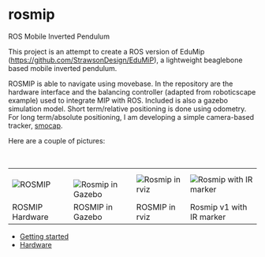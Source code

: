 # rosmip
ROS Mobile Inverted Pendulum

This project is an attempt to create a ROS version of EduMip (https://github.com/StrawsonDesign/EduMiP), a lightweight beaglebone based mobile inverted pendulum.

ROSMIP is able to navigate using movebase. In the repository are the hardware interface and the balancing controller (adapted from roboticscape example) used to integrate MIP with ROS. Included is also a gazebo simulation model. Short term/relative positioning is done using odometry. For long term/absolute positioning, I am developing a simple camera-based tracker, [smocap](https://github.com/poine/smocap).

Here are a couple of pictures:

<table>
  <tr>
  <td>
  <!--<img src="https://lh6.googleusercontent.com/DSEkQQiF0ypbTMQ7l5DrfpPLy2A4iirdhgKhLdmJ5v4Sb4Gr642pNe3WT934QLtm2h1JE3UVCw6S0bl6Y7Dc6QRR661DffLWgbTWvfaUr9jKF8p85dtRxuecCK9L6kRa0AnjA4cJ" alt="ROSMIP">-->
  
  <img src="https://lh3.googleusercontent.com/ojdLWzGg4OlEdW_GGai2b5M78x69r1Jr67Ac8sshQ6FOIVIj39bP5_IDQo6y7e8oJ4V0nF7Z_EXtg81voRG5y7bd6-dhk4Kq_tYacEXYx6jR_P5Kw-T3kx8H5xReItsqKE4OKsZ6h5XWLETG8-p8sBHcxdZNpsqWB4SRtLnGTzxXXp8bnyqL102RjNhj6fr457N-lLE11GI8ifCfZjNaw9d8yB2iuq9U5GFo56VzkEJrpQJkrVKnBG2oAXVV6nPQzgKNnoF_CaRQ5k1FPNYupcKYFtn47eQOoXZRXAzzYNgNFoBTmDUg9581iWnOYTpRLKa1_2IKlO-4RImS80X0Ne2svcV1IzTEdyVdyxApdu8usttFIzh83P-u2l2z2DRlJjbrxKkD-M1k1eaH5zwoMt6VH7Ui59JyYUQVc8Qm0MP-e4_6wsyjMPyaz0eI2k1H60sRG_eWSd_33Hlrjtrh8LoF4jliopmJdukHarJJyumb-CiOsUJ39dfyke8Y5Bky-JnPnKk5KwUpf9idDpVQidJhsm9IhGwlyGA4NkbwMWzcFa-aR4UATQaVam6utAMiVhdaT9KFxjZR5ZwGWOmsv93PYbqgsXp07luY050c-Kc=w939-h1199-no" alt="ROSMIP">
  
  </td>
   <td>
  <img src="https://lh5.googleusercontent.com/lLsFaULNafq_xSZIHIQDaCgG7rAhe9uWF0cf5RGCBcooUE2UIZ0QqHcDq8Zh8BJPmvsD2PZwMgRDvGhYxY_VR02I9mmkC4ktasUDZbTyqDQm_iTEGx7BmfIj46t2xGfzdgWX_r2f" alt="Rosmip in Gazebo"/>
  
  </td>
  <td>
  <img src="https://lh4.googleusercontent.com/f6W5d5N863J8zcQVsqtcejeghsrM6z3qzT1zjxXYmP8rfHo7yntBpBpu2NSi2f-kCVZwLvHN75lxNmHhsRb7QwUMudNrRu5VhCiJMWxcwAFef1QoXZFLcdLRGtXxyHQZA0oRsH1g" alt="Rosmip in rviz"/>
  
  </td>
  <td>
  <img src="https://lh3.googleusercontent.com/COWQ_6q6h7Rh0wXhdVP5C7y8bAPbKxnDrzeqR6t998mR4fqHHeUQ1q9st0E46-gQ6Y5W0FgNYn9_9FUtxP_6zjoz5G1PjyLnBJRNUw7zc1kSGatyzEqvB9QJ6m8KkFxVXRslHGkrmu1T_Zm46ljH44bJEhKUy-UPsecPunq1-1mTn1ljlK8tg3C2oCCPy2TE1R60ldl9s0CnM4tOOkrHtb5nHG0Ey8Fvy95aIbQ-nMoHpn1rSOHD_uCgGsGT3w89ce77sw5Uvcc5GxjOrioFE6IoNViJGDlDH8xyyKFI_lvvOqqcTfUnidWrun5fszTX8grSpEVim8DAIwXc10_RDKGZ-JzrM7eqYZLavmUzjfYA08c3YXxmJ1FHXMIYgD_XROaQhMgt32iSI47t8DvKsLwkCyAe75zqJh_kSD5ltCXhojI_dPlwEXljMi5_LROhr_zy7WJp7HppZkMcyAW4A3sw9chpoD7OenXRdmuiLUvmL7zv1PFM5KlgVGOqVoOKjYh4KM5YqTpJ_XH5Lg6zo6eLStqF6emL17AW8YMLpKdNlBHLKxPPuBhI_U2NvpBjoVHRNMuxM5iJJD36_i3UFeE2l7l1V7PZaHYdD9B2iBc=w587-h782-no" alt="Rosmip with IR marker" />
  </tr>
  <tr>
  <td>ROSMIP Hardware</td> <td>ROSMIP in Gazebo</td> <td>ROSMIP in rviz</td> <td> Rosmip v1 with IR marker </td>
  </tr>
  </table>


* [Getting started](doc/getting_started.md)
* [Hardware](doc/hardware.md)

